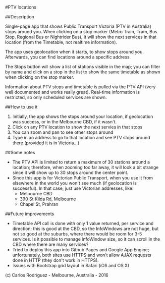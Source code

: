#PTV locations

##Description

Single-page app that shows Public Transport Victoria (PTV in Australia) stops around you. When clicking on a stop marker (Metro Train, Tram, Bus Stop, Regional Bus or Nightrider Bus), it will show the next services in that location (from the Timetable, not realtime information).

The app uses geolocation when it starts, to show stops around you. Afterwards, you can find locations around a specific address.

The Stops button will show a list of stations visible in the map; you can filter by name and click on a stop in the list to show the same timetable as shown when clicking on the stop marker.

Information about PTV stops and timetable is pulled via the PTV API (very well documented and works really great). Real-time information is restricted, so only scheduled services are shown.

##How to use it

1. Initially, the app shows the stops around your location, if geolocation was success, or in the Melbourne CBD, if it wasn't.
2. Click on any PTV location to show the next servies in that stops
3. You can zoom and pan to see other stops around
4. Type in an address to go to that location and see PTV stops around there (provided it is in Victoria...)

##Some notes

* The PTV API is limited to return a maximum of 30 stations around a location;
  therefore, when zooming too far away, it will look a bit strange since it will show up to 30 stops around the center point.
* Since this app is for Victorian Public Transport, when you use it from elsewhere in the world you won't see much (if geolocation is successful). In that case, just use Victorian addresses, like:
    - Melbourne CBD
    - 390 St Kilda Rd, Melbourne
    - Chapel St, Prahran

##Future improvements

* Timetable API call is done with only 1 value returned, per service and direction; this is good at the CBD, so the InfoWindows are not huge, but not so good at the suburbs, where there would be room for 3-5 services. Is it possible to manage infoWindow size, so it can scroll in the CBD where there are many services?
* Tried to deploy this app into Github Pages and Google App Engine; unfortunately, both sites use HTTPS and won't allow AJAX requests done in HTTP (they don't work in HTTPS).
* Issues with Bootstrap grid layout in Safari (iOS and OS X)

(c) Carlos Rodriguez - Melbourne, Australia - 2016

